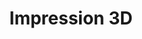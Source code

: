 ---
title: "Impression 3D"
image: "jar_fly_trap/FlyTrap12-639.jpg"
alt_txt: "Piège à mouches à bocal imprimé en 3d"
translationKey: "3D Printing"
summary: "Mes projets qui utilisent des parties imprimées en 3d"
---